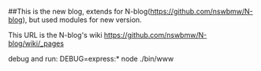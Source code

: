 ##This is the new blog, extends for N-blog(https://github.com/nswbmw/N-blog), but used modules for new version.

This URL is the N-blog's wiki
https://github.com/nswbmw/N-blog/wiki/_pages

debug and run:
DEBUG=express:* node ./bin/www